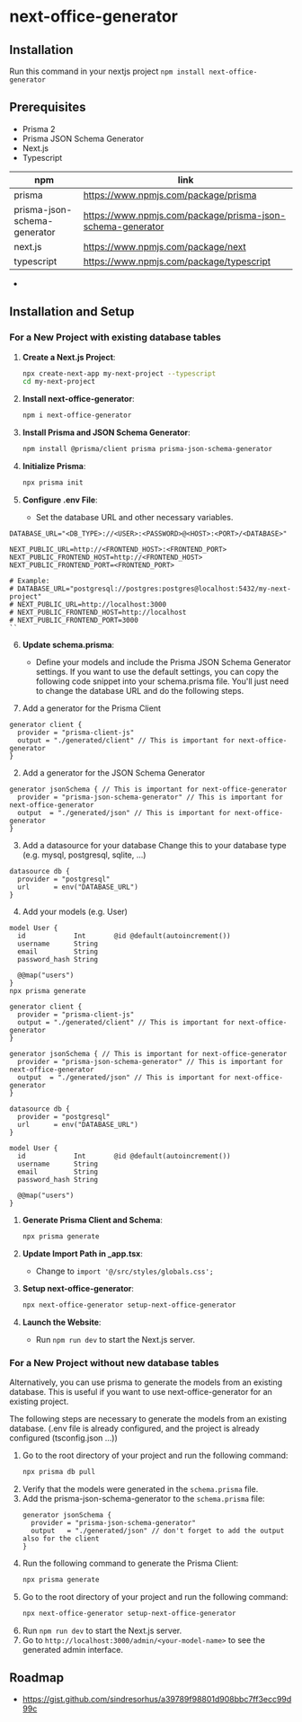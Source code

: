 # next-office-generator

## Installation

Run this command in your nextjs project `npm install next-office-generator`

## Prerequisites
- Prisma 2
- Prisma JSON Schema Generator
- Next.js
- Typescript 

|npm|link|
|---|---|
|prisma|https://www.npmjs.com/package/prisma|
|prisma-json-schema-generator|https://www.npmjs.com/package/prisma-json-schema-generator|
|next.js|https://www.npmjs.com/package/next|
|typescript|https://www.npmjs.com/package/typescript|
- 

## Installation and Setup

### For a New Project with existing database tables

1. **Create a Next.js Project**:
   ```bash
   npx create-next-app my-next-project --typescript
   cd my-next-project
   ```

2. **Install next-office-generator**:
   ```bash
   npm i next-office-generator
   ```

3. **Install Prisma and JSON Schema Generator**:
   ```bash
   npm install @prisma/client prisma prisma-json-schema-generator
   ```

4. **Initialize Prisma**:
   ```bash
   npx prisma init
   ```

5. **Configure .env File**:
   - Set the database URL and other necessary variables.

```env
DATABASE_URL="<DB_TYPE>://<USER>:<PASSWORD>@<HOST>:<PORT>/<DATABASE>"  

NEXT_PUBLIC_URL=http://<FRONTEND_HOST>:<FRONTEND_PORT>
NEXT_PUBLIC_FRONTEND_HOST=http://<FRONTEND_HOST>
NEXT_PUBLIC_FRONTEND_PORT=<FRONTEND_PORT>

# Example:
# DATABASE_URL="postgresql://postgres:postgres@localhost:5432/my-next-project"
# NEXT_PUBLIC_URL=http://localhost:3000
# NEXT_PUBLIC_FRONTEND_HOST=http://localhost
# NEXT_PUBLIC_FRONTEND_PORT=3000
``
```




6. **Update schema.prisma**:
   - Define your models and include the Prisma JSON Schema Generator settings.
If you want to use the default settings, you can copy the following code snippet into your schema.prisma file. You'll just need to change the database URL and do the following steps.

1. Add a generator for the Prisma Client
```prisma
generator client {
  provider = "prisma-client-js"
  output = "./generated/client" // This is important for next-office-generator
}
```

2. Add a generator for the JSON Schema Generator
```prisma
generator jsonSchema { // This is important for next-office-generator
  provider = "prisma-json-schema-generator" // This is important for next-office-generator
  output  = "./generated/json" // This is important for next-office-generator
}
```
3. Add a datasource for your database
 Change this to your database type (e.g. mysql, postgresql, sqlite, ...)
```prisma
datasource db {
  provider = "postgresql"
  url      = env("DATABASE_URL")
}
```

4. Add your models (e.g. User)
```prisma
model User {  
  id            Int       @id @default(autoincrement())  
  username      String  
  email         String  
  password_hash String  
  
  @@map("users")  
}
npx prisma generate
```


```prisma
generator client {
  provider = "prisma-client-js"
  output = "./generated/client" // This is important for next-office-generator
}

generator jsonSchema { // This is important for next-office-generator
  provider = "prisma-json-schema-generator" // This is important for next-office-generator
  output  = "./generated/json" // This is important for next-office-generator
}

datasource db {
  provider = "postgresql"
  url      = env("DATABASE_URL")
}

model User {  
  id            Int       @id @default(autoincrement())  
  username      String  
  email         String  
  password_hash String  
  
  @@map("users")  
}

```

1. **Generate Prisma Client and Schema**:
   ```bash
   npx prisma generate
   ```







2. **Update Import Path in _app.tsx**:
   - Change to `import '@/src/styles/globals.css';`

3. **Setup next-office-generator**:
   ```bash
   npx next-office-generator setup-next-office-generator
   ```

4.  **Launch the Website**:
    - Run `npm run dev` to start the Next.js server.

### For a New Project without new database tables
Alternatively, you can use prisma to generate the models from an existing database. This is useful if you want to use next-office-generator for an existing project.

The following steps are necessary to generate the models from an existing database. (.env file is already configured, and the project is already configured (tsconfig.json ...))

1. Go to the root directory of your project and run the following command:
   ```bash
   npx prisma db pull
   ```
2. Verify that the models were generated in the `schema.prisma` file.
3. Add the prisma-json-schema-generator to the `schema.prisma` file:
   ```prisma
   generator jsonSchema {
     provider = "prisma-json-schema-generator"
     output   = "./generated/json" // don't forget to add the output also for the client
   }
   ```
4. Run the following command to generate the Prisma Client:
   ```bash
   npx prisma generate
   ```
5.  Go to the root directory of your project and run the following command:
    ```bash
    npx next-office-generator setup-next-office-generator
    ```
6.  Run `npm run dev` to start the Next.js server.
7.  Go to `http://localhost:3000/admin/<your-model-name>` to see the generated admin interface.
## Roadmap
- https://gist.github.com/sindresorhus/a39789f98801d908bbc7ff3ecc99d99c